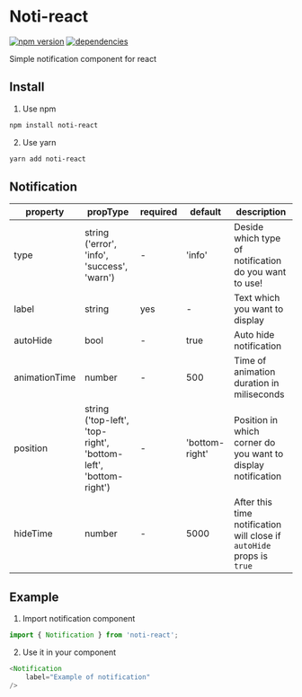 # Noti-react
[![npm version](https://badge.fury.io/js/noti-react.svg)](https://badge.fury.io/js/noti-react)
[![dependencies](https://david-dm.org/odudek/noti-react.svg)](https://github.com/odudek/noti-react)

Simple notification component for react

## Install

1. Use npm 
```bash
npm install noti-react
```
2. Use yarn
```bash
yarn add noti-react
```

## Notification

|property| propType|required|default|description|
|---|---|---|---|---|
|type|string ('error', 'info', 'success', 'warn')|- |'info'|Deside which type of notification do you want to use!|
|label|string|yes|-|Text which you want to display|
|autoHide|bool|-|true|Auto hide notification|
|animationTime|number|-|500|Time of animation duration in miliseconds|
|position|string ('top-left', 'top-right', 'bottom-left', 'bottom-right')|-|'bottom-right'| Position in which corner do you want to display notification|
|hideTime|number|-|5000|After this time notification will close if `autoHide` props is `true`|

## Example

1. Import notification component
```javascript
import { Notification } from 'noti-react';
```
2. Use it in your component
```javascript
<Notification
    label="Example of notification"
/>
```